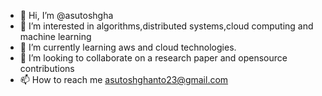 - 👋 Hi, I’m @asutoshgha
- 👀 I’m interested in algorithms,distributed systems,cloud computing and machine learning
- 🌱 I’m currently learning aws and cloud technologies.
- 💞️ I’m looking to collaborate on a research paper and opensource contributions
- 📫 How to reach me asutoshghanto23@gmail.com

<!---
asutoshgha/asutoshgha is a ✨ special ✨ repository because its `README.md` (this file) appears on your GitHub profile.
You can click the Preview link to take a look at your changes.
--->
